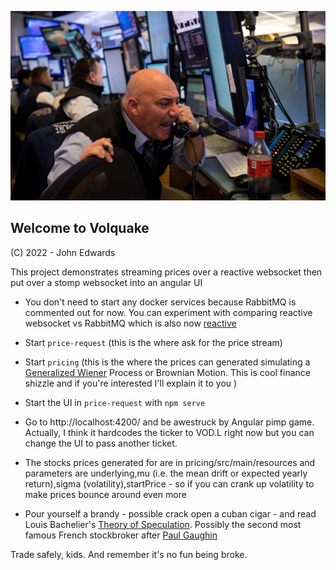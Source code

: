 ![LOGO](./volquake.jpeg)

## Welcome to Volquake

(C) 2022 - John Edwards

This project demonstrates streaming prices over a reactive websocket then put over a stomp websocket into an angular UI

- You don't need to start any docker services because RabbitMQ is commented out for now. You can experiment with comparing reactive websocket vs RabbitMQ which is also now [reactive](https://projectreactor.io/docs/rabbitmq/snapshot/reference/)

- Start `price-request` (this is the where ask for the price stream)

- Start `pricing` (this is the where the prices can generated simulating a [Generalized Wiener](https://en.wikipedia.org/wiki/Generalized_Wiener_process#:~:text=In%20statistics%2C%20a%20generalized%20Wiener,at%20every%20point%20in%20time.) Process or Brownian Motion. This is cool finance shizzle and if you're interested I'll explain it to you )

- Start the UI in `price-request` with `npm serve` 

- Go to http://localhost:4200/ and be awestruck by Angular pimp game. Actually, I think it hardcodes the ticker to VOD.L right now but you can change the UI to pass another ticket.

- The stocks prices generated for are in pricing/src/main/resources and parameters are underlying,mu (i.e. the mean drift or expected yearly return),sigma (volatility),startPrice - so if you can crank up volatility to make prices bounce around even more

- Pour yourself a brandy - possible crack open a cuban cigar - and read Louis Bachelier's [Theory of Speculation](https://press.princeton.edu/books/hardcover/9780691117522/louis-bacheliers-theory-of-speculation). Possibly the second most famous French stockbroker after [Paul Gaughin](https://en.wikipedia.org/wiki/Paul_Gauguin) 


Trade safely, kids. And remember it's no fun being broke.
